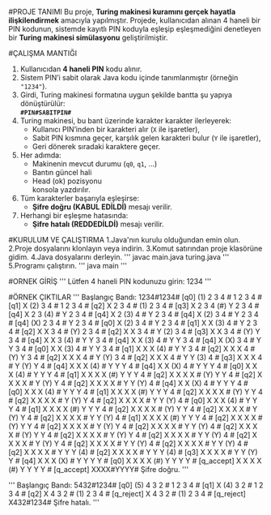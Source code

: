 #PROJE TANIMI
Bu proje, **Turing makinesi kuramını gerçek hayatla ilişkilendirmek** amacıyla yapılmıştır. Projede, kullanıcıdan alınan 4 haneli bir PIN kodunun, sistemde kayıtlı PIN koduyla eşleşip eşleşmediğini denetleyen bir **Turing makinesi simülasyonu** geliştirilmiştir.

#ÇALIŞMA MANTIĞI
1. Kullanıcıdan **4 haneli PIN** kodu alınır.
2. Sistem PIN’i sabit olarak Java kodu içinde tanımlanmıştır (örneğin `"1234"`).
3. Girdi, Turing makinesi formatına uygun şekilde bantta şu yapıya dönüştürülür:  
   **`#PIN#SABITPIN#`**
4. Turing makinesi, bu bant üzerinde karakter karakter ilerleyerek:
   - Kullanıcı PIN’inden bir karakteri alır (`X` ile işaretler),
   - Sabit PIN kısmına geçer, karşılık gelen karakteri bulur (`Y` ile işaretler),
   - Geri dönerek sıradaki karaktere geçer.
5. Her adımda:
   - Makinenin mevcut durumu (`q0`, `q1`, ...)  
   - Bantın güncel hali  
   - Head (ok) pozisyonu  
   konsola yazdırılır.
6. Tüm karakterler başarıyla eşleşirse:
   - **Şifre doğru (KABUL EDİLDİ)** mesajı verilir.
7. Herhangi bir eşleşme hatasında:
   - **Şifre hatalı (REDDEDİLDİ)** mesajı verilir.

#KURULUM VE ÇALIŞTIRMA
1.Java'nın kurulu olduğundan emin olun.
2.Proje dosyalarını klonlayın veya indirin.
3.Komut satırından proje klasörüne gidim.
4.Java dosyalarını derleyin.
'''
javac main.java turing.java
'''
5.Programı çalıştırın.
'''
java main
'''

#ORNEK GİRİŞ
'''
Lütfen 4 haneli PIN kodunuzu girin: 1234
'''

#ÖRNEK ÇIKTILAR
'''
Başlangıç Bandı: 1234#1234#
[q0] (1) 2  3  4  #  1  2  3  4  # 
[q1]  X (2) 3  4  #  1  2  3  4  # 
[q2]  X  2  3  4  # (1) 2  3  4  #
[q3]  X  2  3  4 (#) Y  2  3  4  #
[q4]  X  2  3 (4) #  Y  2  3  4  #
[q4]  X  2 (3) 4  #  Y  2  3  4  #
[q4]  X (2) 3  4  #  Y  2  3  4  #
[q4] (X) 2  3  4  #  Y  2  3  4  # 
[q0]  X (2) 3  4  #  Y  2  3  4  #
[q1]  X  X (3) 4  #  Y  2  3  4  #
[q2]  X  X  3  4  # (Y) 2  3  4  #
[q2]  X  X  3  4  #  Y (2) 3  4  #
[q3]  X  X  3  4  # (Y) Y  3  4  #
[q4]  X  X  3 (4) #  Y  Y  3  4  # 
[q4]  X  X (3) 4  #  Y  Y  3  4  #
[q4]  X (X) 3  4  #  Y  Y  3  4  #
[q0]  X  X (3) 4  #  Y  Y  3  4  #
[q1]  X  X  X (4) #  Y  Y  3  4  #
[q2]  X  X  X  4  # (Y) Y  3  4  #
[q2]  X  X  X  4  #  Y (Y) 3  4  #
[q2]  X  X  X  4  #  Y  Y (3) 4  #
[q3]  X  X  X  4  #  Y (Y) Y  4  # 
[q4]  X  X  X (4) #  Y  Y  Y  4  #
[q4]  X  X (X) 4  #  Y  Y  Y  4  #
[q0]  X  X  X (4) #  Y  Y  Y  4  #
[q1]  X  X  X  X (#) Y  Y  Y  4  #
[q2]  X  X  X  X  # (Y) Y  Y  4  #
[q2]  X  X  X  X  #  Y (Y) Y  4  #
[q2]  X  X  X  X  #  Y  Y (Y) 4  #
[q4]  X  X (X) 4  #  Y  Y  Y  4  #
[q0]  X  X  X (4) #  Y  Y  Y  4  #
[q1]  X  X  X  X (#) Y  Y  Y  4  #
[q2]  X  X  X  X  # (Y) Y  Y  4  #
[q2]  X  X  X  X  #  Y (Y) Y  4  #
[q2]  X  X  X  X  #  Y  Y (Y) 4  #
[q0]  X  X  X (4) #  Y  Y  Y  4  #
[q1]  X  X  X  X (#) Y  Y  Y  4  #
[q2]  X  X  X  X  # (Y) Y  Y  4  #
[q2]  X  X  X  X  #  Y (Y) Y  4  #
[q2]  X  X  X  X  #  Y  Y (Y) 4  #
[q1]  X  X  X  X (#) Y  Y  Y  4  #
[q2]  X  X  X  X  # (Y) Y  Y  4  #
[q2]  X  X  X  X  #  Y (Y) Y  4  #
[q2]  X  X  X  X  #  Y  Y (Y) 4  #
[q2]  X  X  X  X  # (Y) Y  Y  4  #
[q2]  X  X  X  X  #  Y (Y) Y  4  #
[q2]  X  X  X  X  #  Y  Y (Y) 4  #
[q2]  X  X  X  X  #  Y (Y) Y  4  #
[q2]  X  X  X  X  #  Y  Y (Y) 4  #
[q2]  X  X  X  X  #  Y  Y (Y) 4  #
[q2]  X  X  X  X  #  Y  Y  Y (4) #
[q2]  X  X  X  X  #  Y  Y  Y (4) #
[q3]  X  X  X  X  #  Y  Y (Y) Y  #
[q4]  X  X  X (X) #  Y  Y  Y  Y  #
[q0]  X  X  X  X (#) Y  Y  Y  Y  #
[q_accept]  X  X  X  X (#) Y  Y  Y  Y  #
[q_accept] XXXX#YYYY#
Şifre doğru.
'''


'''
Başlangıç Bandı: 5432#1234#
[q0] (5) 4  3  2  #  1  2  3  4  # 
[q1]  X (4) 3  2  #  1  2  3  4  # 
[q2]  X  4  3  2  # (1) 2  3  4  # 
[q_reject]  X  4  3  2  # (1) 2  3  4  # 
[q_reject] X432#1234#
Şifre hatalı.
'''






